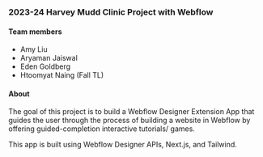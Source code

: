 ### 2023-24 Harvey Mudd Clinic Project with Webflow

#### Team members

- Amy Liu
- Aryaman Jaiswal
- Eden Goldberg
- Htoomyat Naing (Fall TL)

#### About

The goal of this project is to build a Webflow Designer Extension App that guides the user through the process of building a website in Webflow by offering guided-completion interactive tutorials/ games.

This app is built using Webflow Designer APIs, Next.js, and Tailwind.
